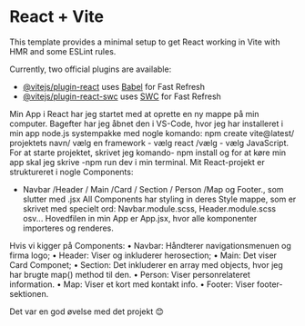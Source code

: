 # React + Vite

This template provides a minimal setup to get React working in Vite with HMR and some ESLint rules.

Currently, two official plugins are available:

- [@vitejs/plugin-react](https://github.com/vitejs/vite-plugin-react/blob/main/packages/plugin-react/README.md) uses [Babel](https://babeljs.io/) for Fast Refresh
- [@vitejs/plugin-react-swc](https://github.com/vitejs/vite-plugin-react-swc) uses [SWC](https://swc.rs/) for Fast Refresh


 Min App i React har jeg startet med at oprette en ny mappe på min computer. Bagefter har jeg åbnet den i VS-Code, hvor jeg har installeret i min app node.js systempakke med nogle komando: npm create vite@latest/ projektets navn/ vælg en framework - vælg react /vælg - vælg JavaScript. 
 For at starte projektet, skrivet jeg komando- npm install og for at køre min app skal jeg skrive -npm run dev i min terminal.
Mit React-projekt er struktureret i nogle Components:
- Navbar /Header / Main /Card / Section / Person /Map og Footer., som slutter med .jsx 
All Components har styling in deres Style mappe, som er skrivet med specielt ord: Navbar.module.scss, Header.module.scss osv...
 Hovedfilen in min App er App.jsx, hvor alle komponenter importeres og renderes. 

Hvis vi kigger på Components:
•	Navbar: Håndterer navigationsmenuen og firma logo;
•	Header: Viser og inkluderer herosection;
•	Main: Det viser Card Componet;
•	Section: Det inkluderer en array med  objects, hvor jeg har brugte map() method til den.
•	Person: Viser personrelateret information.
•	Map: Viser et kort med kontakt info.
•	Footer: Viser footer-sektionen.

Det var en god øvelse med det projekt 😊
